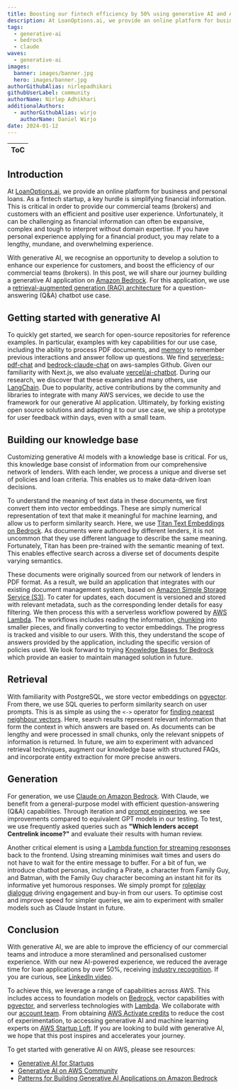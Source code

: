 ```yaml
---
title: Boosting our fintech efficiency by 50% using generative AI and Amazon Bedrock
description: At LoanOptions.ai, we provide an online platform for business and personal loans. As a fintech startup, a key hurdle is simplifying financial information to provide efficient and positive user experiences. This can be challenging as financial information can often be expansive, complex and difficult to understand without domain expertise. With generative AI, we identify an opportunity to develop a solution. Learn about our journey building an AI application using Amazon Bedrock.
tags:
  - generative-ai
  - bedrock
  - claude
waves:
  - generative-ai
images:
  banner: images/banner.jpg
  hero: images/banner.jpg
authorGithubAlias: nirlepadhikari
githubUserLabel: community
authorName: Nirlep Adhikhari
additionalAuthors: 
  - authorGithubAlias: wirjo
    authorName: Daniel Wirjo
date: 2024-01-12
---
```


|ToC|
|---|

## Introduction

At [LoanOptions.ai](https://loanoptions.ai/), we provide an online platform for business and personal loans. As a fintech startup, a key hurdle is simplifying financial information. This is critical in order to provide our commercial teams (brokers) and customers with an efficient and positive user experience. Unfortunately, it can be challenging as financial information can often be expansive, complex and tough to interpret without domain expertise. If you have personal experience applying for a financial product, you may relate to a lengthy, mundane, and overwhelming experience.

With generative AI, we recognise an opportunity to develop a solution to enhance our experience for customers, and boost the efficiency of our commercial teams (brokers). In this post, we will share our journey building a generative AI application on [Amazon Bedrock](https://aws.amazon.com/bedrock/). For this application, we use a [retrieval-augmented generation (RAG) architecture](https://aws.amazon.com/what-is/retrieval-augmented-generation/) for a question-answering (Q&A) chatbot use case.

## Getting started with generative AI
To quickly get started, we search for open-source repositories for reference examples. In particular, examples with key capabilities for our use case, including the ability to process PDF documents, and [memory](https://js.langchain.com/docs/modules/memory/) to remember previous interactions and answer follow up questions. We find [serverless-pdf-chat](https://github.com/aws-samples/serverless-pdf-chat) and [bedrock-claude-chat](https://github.com/aws-samples/bedrock-claude-chat) on aws-samples Github. Given our familiarity with Next.js, we also evaluate [vercel/ai-chatbot](https://github.com/vercel/ai-chatbot). During our research, we discover that these examples and many others, use [LangChain](https://www.langchain.com/). Due to popularity, active contributions by the community and libraries to integrate with many AWS services, we decide to use the framework for our generative AI application. Ultimately, by forking existing open source solutions and adapting it to our use case, we ship a prototype for user feedback within days, even with a small team. 

## Building our knowledge base 
Customizing generative AI models with a knowledge base is critical. For us, this knowledge base consist of information from our comprehensive network of lenders. With each lender, we process a unique and diverse set of policies and loan criteria. This enables us to make data-driven loan decisions. 

To understand the meaning of text data in these documents, we first convert them into vector embeddings. These are simply numerical representation of text that make it meaningful for machine learning, and allow us to perform similarity search. Here, we use [Titan Text Embeddings on Bedrock](https://aws.amazon.com/bedrock/titan/). As documents were authored by different lenders, it is not uncommon that they use different language to describe the same meaning. Fortunately, Titan has been pre-trained with the semantic meaning of text. This enables effective search across a diverse set of documents despite varying semantics. 

These documents were originally sourced from our network of lenders in PDF format. As a result, we build an application that integrates with our existing document management system, based on [Amazon Simple Storage Service (S3)](https://aws.amazon.com/s3/). To cater for updates, each document is versioned and stored with relevant metadata, such as the corresponding lender details for easy filtering. We then process this with a serverless workflow powered by [AWS Lambda](https://aws.amazon.com/pm/lambda/). The workflows includes reading the information, [chunking](https://js.langchain.com/docs/modules/data_connection/document_transformers/) into smaller pieces, and finally converting to vector embeddings. The progress is tracked and visible to our users. With this, they understand the scope of answers provided by the application, including the specific version of policies used. We look forward to trying [Knowledge Bases for Bedrock](https://aws.amazon.com/bedrock/knowledge-bases/) which provide an easier to maintain managed solution in future.  

## Retrieval 
With familiarity with PostgreSQL, we store vector embeddings on [pgvector](https://aws.amazon.com/blogs/database/leverage-pgvector-and-amazon-aurora-postgresql-for-natural-language-processing-chatbots-and-sentiment-analysis/). From there, we use SQL queries to perform similarity search on user prompts. This is as simple as using the `<->` operator for [finding nearest neighbour vectors](https://github.com/pgvector/pgvector?tab=readme-ov-file#querying). Here, search results represent relevant information that form the context in which answers are based on. As documents can be lengthy and were processed in small chunks, only the relevant snippets of information is returned. In future, we aim to experiment with advanced retrieval techniques, augment our knowledge base with structured FAQs, and incorporate entity extraction for more precise answers. 

## Generation
For generation, we use [Claude on Amazon Bedrock](https://aws.amazon.com/bedrock/claude/). With Claude, we benefit from a general-purpose model with efficient question-answering (Q&A) capabilities. Through iteration and [prompt engineering](https://docs.anthropic.com/claude/docs/guide-to-anthropics-prompt-engineering-resources), we see improvements compared to equivalent GPT models in our testing. To test, we use frequently asked queries such as **"Which lenders accept Centrelink income?"** and evaluate their results with human review.

Another critical element is using a [Lambda function for streaming responses](https://www.youtube.com/watch?v=NDtrk9Pm9w0) back to the frontend. Using streaming minimises wait times and users do not have to wait for the entire message to buffer. For a bit of fun, we introduce chatbot personas, including a Pirate, a character from Family Guy, and Batman, with the Family Guy character becoming an instant hit for its informative yet humorous responses. We simply prompt for [roleplay dialogue](https://docs.anthropic.com/claude/docs/roleplay-dialogue) driving engagement and buy-in from our users. To optimise cost and improve speed for simpler queries, we aim to experiment with smaller models such as Claude Instant in future. 

## Conclusion
With generative AI, we are able to improve the efficiency of our commercial teams and introduce a more steramlined and personalised customer experience. With our new AI-powered experience, we reduced the average time for loan applications by over 50%, receiving [industry recognition](https://www.fintechaustralia.org.au/newsroom/loanoptionsai-redefines-automation-as-it-launches-lo-30). If you are curious, see [LinkedIn video](https://www.linkedin.com/posts/julianfayad_fintech-fintechnews-ai-activity-7139734849233305600-8myQ).

To achieve this, we leverage a range of capabilities across AWS. This includes access to foundation models on [Bedrock](https://aws.amazon.com/bedrock/), vector capabilities with [pgvector](https://aws.amazon.com/blogs/database/leverage-pgvector-and-amazon-aurora-postgresql-for-natural-language-processing-chatbots-and-sentiment-analysis/), and serverless technologies with [Lambda](https://aws.amazon.com/pm/lambda/). We collaborate with our [account team](https://aws.amazon.com/startups/learn/meet-your-aws-account-team). From obtaining [AWS Activate credits](https://aws.amazon.com/startups/credits) to reduce the cost of experimentation, to accessing generative AI and machine learning experts on [AWS Startup Loft](https://www.aws-startup-lofts.com/). If you are looking to build with generative AI, we hope that this post inspires and accelerates your journey.

To get started with generative AI on AWS, please see resources:

* [Generative AI for Startups](https://aws.amazon.com/startups/generative-ai/)
* [Generative AI on AWS Community](https://community.aws/generative-ai)
* [Patterns for Building Generative AI Applications on Amazon Bedrock](https://community.aws/posts/build-generative-ai-applications-with-amazon-bedrock)
